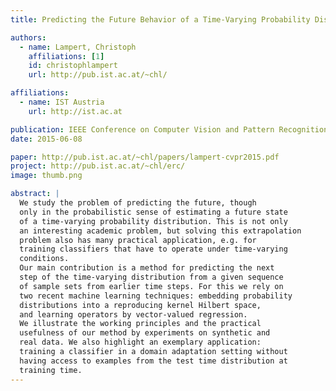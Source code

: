 ```yaml
---
title: Predicting the Future Behavior of a Time-Varying Probability Distribution

authors:
  - name: Lampert, Christoph
    affiliations: [1]
    id: christophlampert
    url: http://pub.ist.ac.at/~chl/

affiliations:
  - name: IST Austria
    url: http://ist.ac.at

publication: IEEE Conference on Computer Vision and Pattern Recognition (CVPR 2015)
date: 2015-06-08

paper: http://pub.ist.ac.at/~chl/papers/lampert-cvpr2015.pdf
project: http://pub.ist.ac.at/~chl/erc/
image: thumb.png

abstract: |
  We study the problem of predicting the future, though
  only in the probabilistic sense of estimating a future state
  of a time-varying probability distribution. This is not only
  an interesting academic problem, but solving this extrapolation
  problem also has many practical application, e.g. for
  training classifiers that have to operate under time-varying
  conditions.
  Our main contribution is a method for predicting the next
  step of the time-varying distribution from a given sequence
  of sample sets from earlier time steps. For this we rely on
  two recent machine learning techniques: embedding probability
  distributions into a reproducing kernel Hilbert space,
  and learning operators by vector-valued regression.
  We illustrate the working principles and the practical
  usefulness of our method by experiments on synthetic and
  real data. We also highlight an exemplary application:
  training a classifier in a domain adaptation setting without
  having access to examples from the test time distribution at
  training time.
---
```

